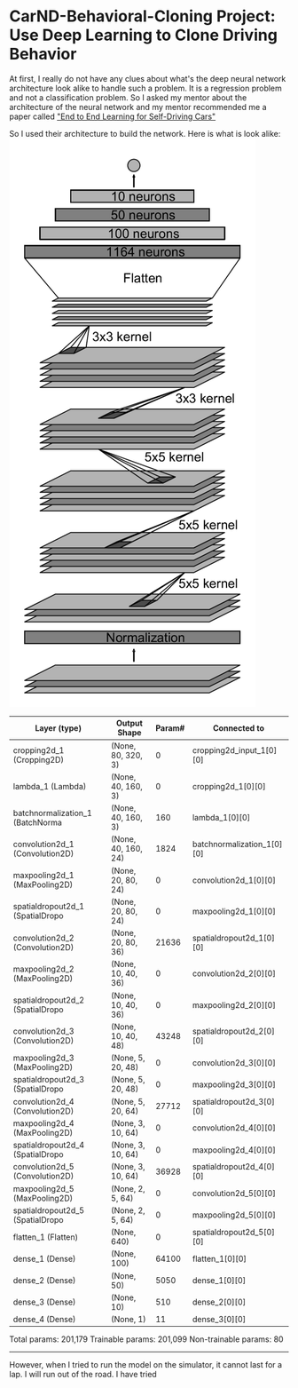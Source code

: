 # CarND-Behavioral-Cloning Project: Use Deep Learning to Clone Driving Behavior
At first, I really do not have any clues about what's the deep neural network architecture look alike to handle such a problem. It is a regression problem and not a classification problem. So I asked my mentor about the architecture of the neural network and my mentor recommended me a paper called ["End to End Learning for Self-Driving Cars"](https://images.nvidia.com/content/tegra/automotive/images/2016/solutions/pdf/end-to-end-dl-using-px.pdf) 

So I used their architecture to build the network. Here is what is look alike:
![alt text](Architecture.png "Architecture")

|Layer (type) |                    Output Shape    |      Param# 	|   Connected to|
|-------------|------------------|------------------------------|---------------|
|cropping2d_1 (Cropping2D)       | (None, 80, 320, 3) |   0     |      cropping2d_input_1[0][0]
|lambda_1 (Lambda)             |(None, 40, 160, 3)   | 0     |      cropping2d_1[0][0]
|batchnormalization_1 (BatchNorma |(None, 40, 160, 3)  |  160    |     lambda_1[0][0]
|convolution2d_1 (Convolution2D)  |(None, 40, 160, 24) |  1824   |     batchnormalization_1[0][0]
|maxpooling2d_1 (MaxPooling2D)    |(None, 20, 80, 24)  |  0      |     convolution2d_1[0][0]
|spatialdropout2d_1 (SpatialDropo |(None, 20, 80, 24)  |  0      |     maxpooling2d_1[0][0]
|convolution2d_2 (Convolution2D)  |(None, 20, 80, 36)  |  21636  |     spatialdropout2d_1[0][0]
|maxpooling2d_2 (MaxPooling2D)    |(None, 10, 40, 36)  |  0      |     convolution2d_2[0][0]
|spatialdropout2d_2 (SpatialDropo |(None, 10, 40, 36)  |  0      |     maxpooling2d_2[0][0]
|convolution2d_3 (Convolution2D)  |(None, 10, 40, 48)  |  43248  |     spatialdropout2d_2[0][0]
|maxpooling2d_3 (MaxPooling2D)    |(None, 5, 20, 48)   |  0      |     convolution2d_3[0][0]
|spatialdropout2d_3 (SpatialDropo |(None, 5, 20, 48)   |  0      |     maxpooling2d_3[0][0]
|convolution2d_4 (Convolution2D)  |(None, 5, 20, 64)   |  27712  |     spatialdropout2d_3[0][0]
|maxpooling2d_4 (MaxPooling2D)    |(None, 3, 10, 64)   |  0      |     convolution2d_4[0][0]
|spatialdropout2d_4 (SpatialDropo |(None, 3, 10, 64)   |  0      |     maxpooling2d_4[0][0]
|convolution2d_5 (Convolution2D)  |(None, 3, 10, 64)   |  36928  |     spatialdropout2d_4[0][0]
|maxpooling2d_5 (MaxPooling2D)    |(None, 2, 5, 64)    |  0      |     convolution2d_5[0][0]
|spatialdropout2d_5 (SpatialDropo |(None, 2, 5, 64)    |  0      |     maxpooling2d_5[0][0]
|flatten_1 (Flatten)              |(None, 640)         |  0      |     spatialdropout2d_5[0][0]
|dense_1 (Dense)                  |(None, 100)         |  64100  |     flatten_1[0][0]
|dense_2 (Dense)                  |(None, 50)          |  5050   |     dense_1[0][0]
|dense_3 (Dense)                  |(None, 10)          |  510    |     dense_2[0][0]
|dense_4 (Dense)                  |(None, 1)           |  11     |     dense_3[0][0]
Total params: 201,179
Trainable params: 201,099
Non-trainable params: 80
____________________________________________________________________________________________________

However, when I tried to run the model on the simulator, it cannot last for a lap. I will run out of the road. I have tried 







